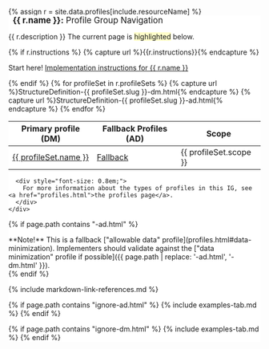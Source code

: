 {% assign r = site.data.profiles[include.resourceName]  %}
<div class="well profile-set-nav" style="background-color: #fff; margin-top: 2em; width: 100%;">
    <div style="font-size: 1.2em; margin-top: -1.7em;">
      <span style="background-color: #fff; padding-left: 0.5em; padding-right: 0.5em;"><strong>{{ r.name }}:</strong> Profile Group Navigation</span>
    </div>
    <div style="margin-top: 1em;">
      <p>{{ r.description }} The current page is <span class="active-page-example">highlighted</span> below.</p>
      {% if r.instructions %}
      {% capture url %}{{r.instructions}}{% endcapture %}
      <p class="{% if page.path == url %}active-page{% endif %}"><span class="label label-success">Start here!</span>
        <a href="{{ r.instructions }}">Implementation instructions for {{ r.name }}</a>
      </p>
      {% endif %}
      <table class="table">
          <thead>
              <tr>
                  <th>Primary profile (DM)</th>
                  <th>Fallback Profiles (AD)</th>
                  <th>Scope</th>
              </tr>
          </thead>
          <tbody>
              {% for profileSet in r.profileSets %}
              <tr>
                  {% capture url %}StructureDefinition-{{ profileSet.slug }}-dm.html{% endcapture %}
                  <td class="{% if page.path == url %}active-page{% endif %}"><a href="{{ url }}">{{ profileSet.name }}</a></td>
                  {% capture url %}StructureDefinition-{{ profileSet.slug }}-ad.html{% endcapture %}
                  <td class="{% if page.path == url %}active-page{% endif %}"><a href="{{ url }}">Fallback</a></td>
                  <td>{{ profileSet.scope }}</td>
              </tr>
              {% endfor %}
          </tbody>
      </table>

      <div style="font-size: 0.8em;">
        For more information about the types of profiles in this IG, see <a href="profiles.html">the profiles page</a>.
      </div>
    </div>
</div>

<style>
  /* Hide top table on the profile pages */
  #segment-content > div > div > div > div > table.grid:first-of-type {
    display: none;
  }
  .active-page a, .active-page-example {
      background-color: #fffeca;
  }
</style>

<script>
  // If parent is inline-block, switch to inline. This will make the nav table always take up 100% width
  var parent = document.querySelector('.profile-set-nav').parentElement;
  if(parent.style.display == "inline-block") {
    parent.style.display = "inline";
  }
</script>

{% if page.path contains "-ad.html" %}
<div class="alert alert-danger" role="alert" markdown="1">
  **Note!** This is a fallback ["allowable data" profile](profiles.html#data-minimization). Implementers should validate against the ["data minimization" profile if possible]({{ page.path | replace: '-ad.html', '-dm.html' }}).
</div>
{% endif %}

{% include markdown-link-references.md %}

{% if page.path contains "ignore-ad.html" %}
{% include examples-tab.md %}
{% endif %}

{% if page.path contains "ignore-dm.html" %}
{% include examples-tab.md %}
{% endif %}